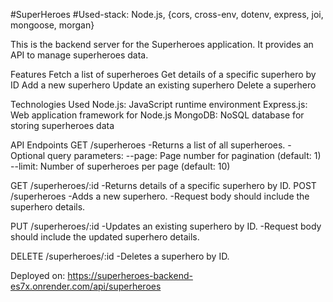 #SuperHeroes
#Used-stack: Node.js, {cors, cross-env, dotenv, express, joi, mongoose, morgan}

This is the backend server for the Superheroes application. It provides an API to manage superheroes data.

Features
Fetch a list of superheroes
Get details of a specific superhero by ID
Add a new superhero
Update an existing superhero
Delete a superhero

Technologies Used
Node.js: JavaScript runtime environment
Express.js: Web application framework for Node.js
MongoDB: NoSQL database for storing superheroes data

API Endpoints
GET /superheroes
-Returns a list of all superheroes.
-Optional query parameters:
--page: Page number for pagination (default: 1)
--limit: Number of superheroes per page (default: 10)

GET /superheroes/:id
-Returns details of a specific superhero by ID.
POST /superheroes
-Adds a new superhero.
-Request body should include the superhero details.

PUT /superheroes/:id
-Updates an existing superhero by ID.
-Request body should include the updated superhero details.

DELETE /superheroes/:id
-Deletes a superhero by ID.


Deployed on: https://superheroes-backend-es7x.onrender.com/api/superheroes
